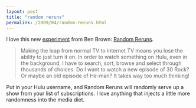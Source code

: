 ```yaml
---
layout: post
title: "random reruns"
permalink: /2009/04/random-reruns.html
---
```


I love this new [experiment](http://xoxco.com/clickable/random-reruns) from Ben Brown: [Random Reruns](http://reruns.xoxco.com/).

> Making the leap from normal TV to internet TV means you lose the ability to just turn it on. In order to watch something on Hulu, even in the background, I have to search, sort, browse and select through thousands of choices. Do I want to watch a new episode of 30 Rock? Or maybe an old episode of He-man? It takes way too much thinking!

Put in your Hulu username, and Random Reruns will randomly serve up a show from your list of subscriptions. I love anything that injects a little more randomness into the media diet.